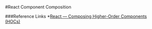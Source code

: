 #React Component Composition

###Reference Links
*[React — Composing Higher-Order Components (HOCs)](https://medium.com/dailyjs/react-composing-higher-order-components-hocs-3a5288e78f55)





